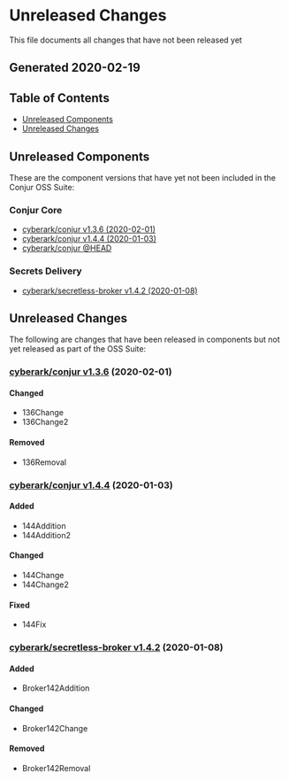 # Unreleased Changes
This file documents all changes that have not been released yet

## Generated 2020-02-19

## Table of Contents

- [Unreleased Components](#unreleased-components)
- [Unreleased Changes](#unreleased-changes)

## Unreleased Components

These are the component versions that have yet not been included in the Conjur OSS Suite:

### Conjur Core

- [cyberark/conjur v1.3.6 (2020-02-01)](https://github.com/cyberark/conjur/releases/tag/v1.3.6)
- [cyberark/conjur v1.4.4 (2020-01-03)](https://github.com/cyberark/conjur/releases/tag/v1.4.4)
- [cyberark/conjur @HEAD](https://github.com/cyberark/conjur/compare/v1.4.4...HEAD)

### Secrets Delivery

- [cyberark/secretless-broker v1.4.2 (2020-01-08)](https://github.com/cyberark/secretless-broker/releases/tag/v1.4.2)

## Unreleased Changes

The following are changes that have been released in components but not yet released
as part of the OSS Suite:

### [cyberark/conjur v1.3.6](https://github.com/cyberark/conjur/releases/tag/v1.3.6) (2020-02-01)

#### Changed
- 136Change
- 136Change2

#### Removed
- 136Removal

### [cyberark/conjur v1.4.4](https://github.com/cyberark/conjur/releases/tag/v1.4.4) (2020-01-03)

#### Added
- 144Addition
- 144Addition2

#### Changed
- 144Change
- 144Change2

#### Fixed
- 144Fix

### [cyberark/secretless-broker v1.4.2](https://github.com/cyberark/secretless-broker/releases/tag/v1.4.2) (2020-01-08)

#### Added
- Broker142Addition

#### Changed
- Broker142Change

#### Removed
- Broker142Removal
